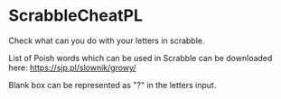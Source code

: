 # ScrabbleCheatPL
Check what can you do with your letters in scrabble. 

List of Poish words which can be used in Scrabble can be downloaded here: 
https://sjp.pl/slownik/growy/

Blank box can be represented as "?" in the letters input. 
